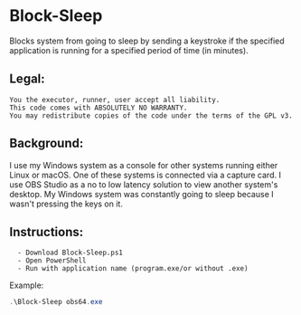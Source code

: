 # Block-Sleep
Blocks system from going to sleep by sending a keystroke if the specified application is running for a specified period of time (in minutes).

## Legal:
	You the executor, runner, user accept all liability.
	This code comes with ABSOLUTELY NO WARRANTY.
	You may redistribute copies of the code under the terms of the GPL v3.
	
## Background:
I use my Windows system as a console for other systems running either Linux or macOS. One of these systems is connected via a capture card. 
I use OBS Studio as a no to low latency solution to view another system's desktop. My Windows system was constantly going to sleep because I wasn't pressing the keys on it.

## Instructions:
	  - Download Block-Sleep.ps1
	  - Open PowerShell
	  - Run with application name (program.exe/or without .exe)
Example:
```powershell
.\Block-Sleep obs64.exe
```
